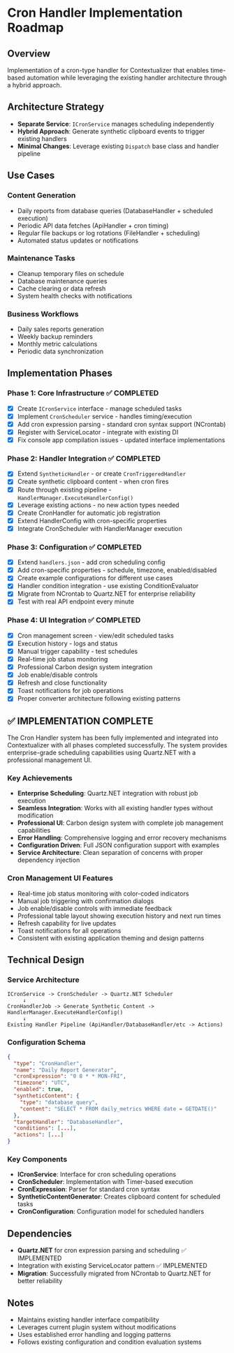 # Cron Handler Implementation Roadmap

## Overview
Implementation of a cron-type handler for Contextualizer that enables time-based automation while leveraging the existing handler architecture through a hybrid approach.

## Architecture Strategy
- **Separate Service**: `ICronService` manages scheduling independently
- **Hybrid Approach**: Generate synthetic clipboard events to trigger existing handlers
- **Minimal Changes**: Leverage existing `Dispatch` base class and handler pipeline

## Use Cases

### Content Generation
- Daily reports from database queries (DatabaseHandler + scheduled execution)
- Periodic API data fetches (ApiHandler + cron timing)
- Regular file backups or log rotations (FileHandler + scheduling)
- Automated status updates or notifications

### Maintenance Tasks
- Cleanup temporary files on schedule
- Database maintenance queries
- Cache clearing or data refresh
- System health checks with notifications

### Business Workflows
- Daily sales reports generation
- Weekly backup reminders
- Monthly metric calculations
- Periodic data synchronization

## Implementation Phases

### Phase 1: Core Infrastructure ✅ COMPLETED
- [x] Create `ICronService` interface - manage scheduled tasks
- [x] Implement `CronScheduler` service - handles timing/execution
- [x] Add cron expression parsing - standard cron syntax support (NCrontab)
- [x] Register with ServiceLocator - integrate with existing DI
- [x] Fix console app compilation issues - updated interface implementations

### Phase 2: Handler Integration ✅ COMPLETED
- [x] Extend `SyntheticHandler` - or create `CronTriggeredHandler` 
- [x] Create synthetic clipboard content - when cron fires
- [x] Route through existing pipeline - `HandlerManager.ExecuteHandlerConfig()`
- [x] Leverage existing actions - no new action types needed
- [x] Create CronHandler for automatic job registration
- [x] Extend HandlerConfig with cron-specific properties
- [x] Integrate CronScheduler with HandlerManager execution

### Phase 3: Configuration ✅ COMPLETED
- [x] Extend `handlers.json` - add cron scheduling config
- [x] Add cron-specific properties - schedule, timezone, enabled/disabled
- [x] Create example configurations for different use cases
- [x] Handler condition integration - use existing ConditionEvaluator
- [x] Migrate from NCrontab to Quartz.NET for enterprise reliability
- [x] Test with real API endpoint every minute

### Phase 4: UI Integration ✅ COMPLETED
- [x] Cron management screen - view/edit scheduled tasks
- [x] Execution history - logs and status  
- [x] Manual trigger capability - test schedules
- [x] Real-time job status monitoring
- [x] Professional Carbon design system integration
- [x] Job enable/disable controls
- [x] Refresh and close functionality
- [x] Toast notifications for job operations
- [x] Proper converter architecture following existing patterns

## ✅ IMPLEMENTATION COMPLETE

The Cron Handler system has been fully implemented and integrated into Contextualizer with all phases completed successfully. The system provides enterprise-grade scheduling capabilities using Quartz.NET with a professional management UI.

### Key Achievements
- **Enterprise Scheduling**: Quartz.NET integration with robust job execution
- **Seamless Integration**: Works with all existing handler types without modification
- **Professional UI**: Carbon design system with complete job management capabilities
- **Error Handling**: Comprehensive logging and error recovery mechanisms
- **Configuration Driven**: Full JSON configuration support with examples
- **Service Architecture**: Clean separation of concerns with proper dependency injection

### Cron Management UI Features
- Real-time job status monitoring with color-coded indicators
- Manual job triggering with confirmation dialogs
- Job enable/disable controls with immediate feedback
- Professional table layout showing execution history and next run times
- Refresh capability for live updates
- Toast notifications for all operations
- Consistent with existing application theming and design patterns

## Technical Design

### Service Architecture
```
ICronService -> CronScheduler -> Quartz.NET Scheduler
     ↓
CronHandlerJob -> Generate Synthetic Content -> HandlerManager.ExecuteHandlerConfig()
     ↓
Existing Handler Pipeline (ApiHandler/DatabaseHandler/etc -> Actions)
```

### Configuration Schema
```json
{
  "type": "CronHandler",
  "name": "Daily Report Generator",
  "cronExpression": "0 8 * * MON-FRI",
  "timezone": "UTC",
  "enabled": true,
  "syntheticContent": {
    "type": "database_query",
    "content": "SELECT * FROM daily_metrics WHERE date = GETDATE()"
  },
  "targetHandler": "DatabaseHandler",
  "conditions": [...],
  "actions": [...]
}
```

### Key Components
- **ICronService**: Interface for cron scheduling operations
- **CronScheduler**: Implementation with Timer-based execution
- **CronExpression**: Parser for standard cron syntax
- **SyntheticContentGenerator**: Creates clipboard content for scheduled tasks
- **CronConfiguration**: Configuration model for scheduled handlers

## Dependencies
- **Quartz.NET** for cron expression parsing and scheduling ✅ IMPLEMENTED
- Integration with existing ServiceLocator pattern ✅ IMPLEMENTED
- **Migration**: Successfully migrated from NCrontab to Quartz.NET for better reliability

## Notes
- Maintains existing handler interface compatibility
- Leverages current plugin system without modifications
- Uses established error handling and logging patterns
- Follows existing configuration and condition evaluation systems
